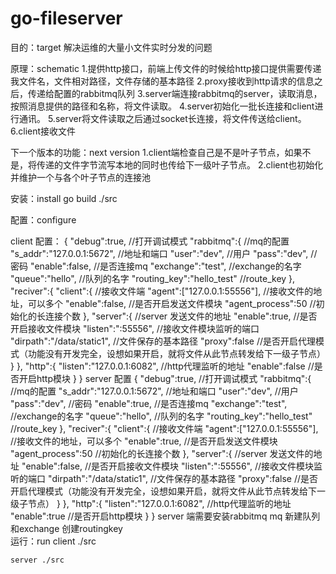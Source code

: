 # go-fileserver
 目的：target
      解决运维的大量小文件实时分发的问题
      
  原理：schematic 
    1.提供http接口，前端上传文件的时候给http接口提供需要传递我文件名，文件相对路径，文件存储的基本路径
    2.proxy接收到http请求的信息之后，传递给配置的rabbitmq队列
    3.server端连接rabbitmq的server，读取消息，按照消息提供的路径和名称，将文件读取。
    4.server初始化一批长连接和client进行通讯。
    5.server将文件读取之后通过socket长连接，将文件传送给client。
    6.client接收文件
    
    
  下一个版本的功能：next version
    1.client端检查自己是不是叶子节点，如果不是，将传递的文件字节流写本地的同时也传给下一级叶子节点。
    2.client也初始化并维护一个与各个叶子节点的连接池
    
  安装：install 
    go build 
    ./src 
    
  配置：configure
  
  client 配置：
 	{
  			"debug":true,     //打开调试模式
   		"rabbitmq":{     //mq的配置
       "s_addr":"127.0.0.1:5672",  //地址和端口
       "user":"dev",  //用户
       "pass":"dev",  //密码
       "enable":false,  //是否连接mq
       "exchange":"test", //exchange的名字
       "queue":"hello",  //队列的名字
       "routing_key":"hello_test" //route_key
     },
     "reciver":{
       "client":{  //接收文件端
         "agent":["127.0.0.1:55556"],  //接收文件的地址，可以多个
         "enable":false,                //是否开启发送文件模块
         "agent_process":50            //初始化的长连接个数
       },
       "server":{                      //server 发送文件的地址
         "enable":true,              //是否开启接收文件模块
         "listen":":55556",           //接收文件模块监听的端口
         "dirpath":"/data/static1",   //文件保存的基本路径
         "proxy":false               //是否开启代理模式（功能没有开发完全，设想如果开启，就将文件从此节点转发给下一级子节点）
       }
     },
     "http":{
       "listen":"127.0.0.1:6082", //http代理监听的地址
       "enable":false              //是否开启http模块
     }
   }
  server 配置
{
  "debug":true,     //打开调试模式
  "rabbitmq":{     //mq的配置
    "s_addr":"127.0.0.1:5672",  //地址和端口
    "user":"dev",  //用户
    "pass":"dev",  //密码
    "enable":true,  //是否连接mq
    "exchange":"test", //exchange的名字
    "queue":"hello",  //队列的名字
    "routing_key":"hello_test" //route_key
  },
  "reciver":{
    "client":{  //接收文件端
      "agent":["127.0.0.1:55556"],  //接收文件的地址，可以多个
      "enable":true,                //是否开启发送文件模块
      "agent_process":50            //初始化的长连接个数
    },
    "server":{                      //server 发送文件的地址
      "enable":false,              //是否开启接收文件模块
      "listen":":55556",           //接收文件模块监听的端口
      "dirpath":"/data/static1",   //文件保存的基本路径
      "proxy":false    //是否开启代理模式（功能没有开发完全，设想如果开启，就将文件从此节点转发给下一级子节点）
    }
  },
  "http":{
   "listen":"127.0.0.1:6082", //http代理监听的地址
    "enable":true              //是否开启http模块
  }
}
    server 端需要安装rabbitmq
    mq 新建队列和exchange
    创建routingkey  
  运行：run
    client ./src
      
    server ./src
    
    
